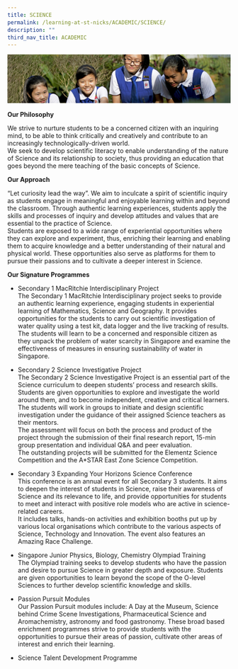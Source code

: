 ```yaml
---
title: SCIENCE
permalink: /learning-at-st-nicks/ACADEMIC/SCIENCE/
description: ""
third_nav_title: ACADEMIC
---
```

![](/images/Learning-@-St-Nicks_v2.jpg)


<b>Our Philosophy</b>   

We strive to nurture students to be a concerned citizen with an inquiring mind, to be able to think critically and creatively and contribute to an increasingly technologically-driven world.   
We seek to develop scientific literacy to enable understanding of the nature of Science and its relationship to society, thus providing an education that goes beyond the mere teaching of the basic concepts of Science.   
  
<b>Our Approach</b>     

“Let curiosity lead the way”. We aim to inculcate a spirit of scientific inquiry as students engage in meaningful and enjoyable learning within and beyond the classroom. Through authentic learning experiences, students apply the skills and processes of inquiry and develop attitudes and values that are essential to the practice of Science.   
Students are exposed to a wide range of experiential opportunities where they can explore and experiment, thus, enriching their learning and enabling them to acquire knowledge and a better understanding of their natural and physical world. These opportunities also serve as platforms for them to pursue their passions and to cultivate a deeper interest in Science.   
  
  
<b>Our Signature Programmes</b>      

*   Secondary 1 MacRitchie Interdisciplinary Project  
    The Secondary 1 MacRitchie Interdisciplinary project seeks to provide an authentic learning experience, engaging students in experiential learning of Mathematics, Science and Geography. It provides opportunities for the students to carry out scientific investigation of water quality using a test kit, data logger and the live tracking of results. The students will learn to be a concerned and responsible citizen as they unpack the problem of water scarcity in Singapore and examine the effectiveness of measures in ensuring sustainability of water in Singapore.  
      
    
*   Secondary 2 Science Investigative Project  
    The Secondary 2 Science Investigative Project is an essential part of the Science curriculum to deepen students’ process and research skills. Students are given opportunities to explore and investigate the world around them, and to become independent, creative and critical learners.  
    The students will work in groups to initiate and design scientific investigation under the guidance of their assigned Science teachers as their mentors.  
    The assessment will focus on both the process and product of the project through the submission of their final research report, 15-min group presentation and individual Q&A and peer evaluation.  
    The outstanding projects will be submitted for the Elementz Science Competition and the A\*STAR East Zone Science Competition.  
      
    
*   Secondary 3 Expanding Your Horizons Science Conference  
    This conference is an annual event for all Secondary 3 students. It aims to deepen the interest of students in Science, raise their awareness of Science and its relevance to life, and provide opportunities for students to meet and interact with positive role models who are active in science-related careers.  
    It includes talks, hands-on activities and exhibition booths put up by various local organisations which contribute to the various aspects of Science, Technology and Innovation. The event also features an Amazing Race Challenge.  
      
    
*   Singapore Junior Physics, Biology, Chemistry Olympiad Training  
    The Olympiad training seeks to develop students who have the passion and desire to pursue Science in greater depth and exposure. Students are given opportunities to learn beyond the scope of the O-level Sciences to further develop scientific knowledge and skills.  
      
    
*   Passion Pursuit Modules  
    Our Passion Pursuit modules include: A Day at the Museum, Science behind Crime Scene Investigations, Pharmaceutical Science and Aromachemistry, astronomy and food gastronomy. These broad based enrichment programmes strive to provide students with the opportunities to pursue their areas of passion, cultivate other areas of interest and enrich their learning.

  

*   Science Talent Development Programme